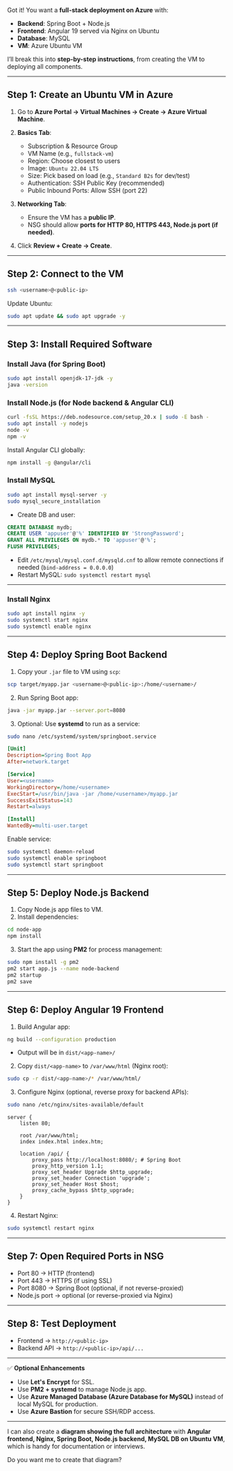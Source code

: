 Got it! You want a **full-stack deployment on Azure** with:

- **Backend**: Spring Boot + Node.js
- **Frontend**: Angular 19 served via Nginx on Ubuntu
- **Database**: MySQL
- **VM**: Azure Ubuntu VM

I’ll break this into **step-by-step instructions**, from creating the VM to deploying all components.

---

## **Step 1: Create an Ubuntu VM in Azure**

1. Go to **Azure Portal → Virtual Machines → Create → Azure Virtual Machine**.
2. **Basics Tab**:

   - Subscription & Resource Group
   - VM Name (e.g., `fullstack-vm`)
   - Region: Choose closest to users
   - Image: `Ubuntu 22.04 LTS`
   - Size: Pick based on load (e.g., `Standard B2s` for dev/test)
   - Authentication: SSH Public Key (recommended)
   - Public Inbound Ports: Allow SSH (port 22)

3. **Networking Tab**:

   - Ensure the VM has a **public IP**.
   - NSG should allow **ports for HTTP 80, HTTPS 443, Node.js port (if needed)**.

4. Click **Review + Create → Create**.

---

## **Step 2: Connect to the VM**

```bash
ssh <username>@<public-ip>
```

Update Ubuntu:

```bash
sudo apt update && sudo apt upgrade -y
```

---

## **Step 3: Install Required Software**

### **Install Java (for Spring Boot)**

```bash
sudo apt install openjdk-17-jdk -y
java -version
```

### **Install Node.js (for Node backend & Angular CLI)**

```bash
curl -fsSL https://deb.nodesource.com/setup_20.x | sudo -E bash -
sudo apt install -y nodejs
node -v
npm -v
```

Install Angular CLI globally:

```bash
npm install -g @angular/cli
```

### **Install MySQL**

```bash
sudo apt install mysql-server -y
sudo mysql_secure_installation
```

- Create DB and user:

```sql
CREATE DATABASE mydb;
CREATE USER 'appuser'@'%' IDENTIFIED BY 'StrongPassword';
GRANT ALL PRIVILEGES ON mydb.* TO 'appuser'@'%';
FLUSH PRIVILEGES;
```

- Edit `/etc/mysql/mysql.conf.d/mysqld.cnf` to allow remote connections if needed (`bind-address = 0.0.0.0`)
- Restart MySQL: `sudo systemctl restart mysql`

---

### **Install Nginx**

```bash
sudo apt install nginx -y
sudo systemctl start nginx
sudo systemctl enable nginx
```

---

## **Step 4: Deploy Spring Boot Backend**

1. Copy your `.jar` file to VM using `scp`:

```bash
scp target/myapp.jar <username>@<public-ip>:/home/<username>/
```

2. Run Spring Boot app:

```bash
java -jar myapp.jar --server.port=8080
```

3. Optional: Use **systemd** to run as a service:

```bash
sudo nano /etc/systemd/system/springboot.service
```

```ini
[Unit]
Description=Spring Boot App
After=network.target

[Service]
User=<username>
WorkingDirectory=/home/<username>
ExecStart=/usr/bin/java -jar /home/<username>/myapp.jar
SuccessExitStatus=143
Restart=always

[Install]
WantedBy=multi-user.target
```

Enable service:

```bash
sudo systemctl daemon-reload
sudo systemctl enable springboot
sudo systemctl start springboot
```

---

## **Step 5: Deploy Node.js Backend**

1. Copy Node.js app files to VM.
2. Install dependencies:

```bash
cd node-app
npm install
```

3. Start the app using **PM2** for process management:

```bash
sudo npm install -g pm2
pm2 start app.js --name node-backend
pm2 startup
pm2 save
```

---

## **Step 6: Deploy Angular 19 Frontend**

1. Build Angular app:

```bash
ng build --configuration production
```

- Output will be in `dist/<app-name>/`

2. Copy `dist/<app-name>` to `/var/www/html` (Nginx root):

```bash
sudo cp -r dist/<app-name>/* /var/www/html/
```

3. Configure Nginx (optional, reverse proxy for backend APIs):

```bash
sudo nano /etc/nginx/sites-available/default
```

```nginx
server {
    listen 80;

    root /var/www/html;
    index index.html index.htm;

    location /api/ {
        proxy_pass http://localhost:8080/; # Spring Boot
        proxy_http_version 1.1;
        proxy_set_header Upgrade $http_upgrade;
        proxy_set_header Connection 'upgrade';
        proxy_set_header Host $host;
        proxy_cache_bypass $http_upgrade;
    }
}
```

4. Restart Nginx:

```bash
sudo systemctl restart nginx
```

---

## **Step 7: Open Required Ports in NSG**

- Port 80 → HTTP (frontend)
- Port 443 → HTTPS (if using SSL)
- Port 8080 → Spring Boot (optional, if not reverse-proxied)
- Node.js port → optional (or reverse-proxied via Nginx)

---

## **Step 8: Test Deployment**

- Frontend → `http://<public-ip>`
- Backend API → `http://<public-ip>/api/...`

---

✅ **Optional Enhancements**

- Use **Let's Encrypt** for SSL.
- Use **PM2 + systemd** to manage Node.js app.
- Use **Azure Managed Database (Azure Database for MySQL)** instead of local MySQL for production.
- Use **Azure Bastion** for secure SSH/RDP access.

---

I can also create a **diagram showing the full architecture** with **Angular frontend, Nginx, Spring Boot, Node.js backend, MySQL DB on Ubuntu VM**, which is handy for documentation or interviews.

Do you want me to create that diagram?

